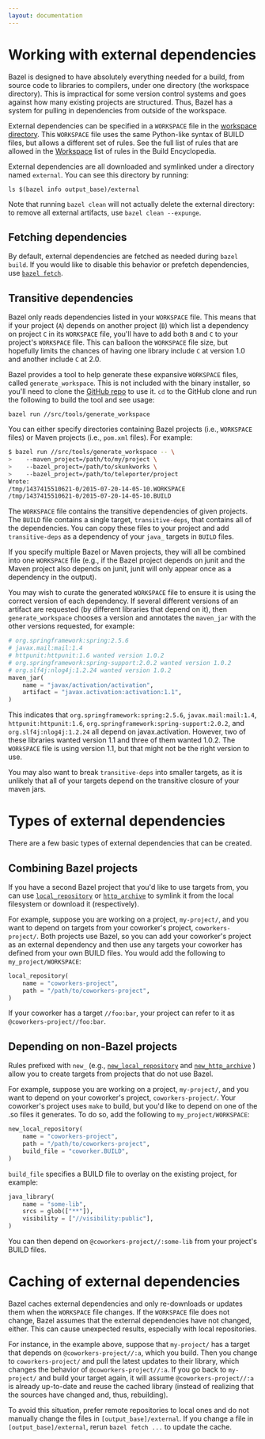 ```yaml
---
layout: documentation
---
```


# Working with external dependencies

Bazel is designed to have absolutely everything needed for a build, from source
code to libraries to compilers, under one directory (the workspace directory).
This is impractical for some version control systems and goes against how many
existing projects are structured. Thus, Bazel has a system for pulling in
dependencies from outside of the workspace.

External dependencies can be specified in a `WORKSPACE` file in the
[workspace directory](/docs/build-ref.html#workspaces). This `WORKSPACE` file
uses the same Python-like syntax of BUILD files, but allows a different set of
rules. See the full list of rules that are allowed in the
[Workspace](/docs/be/workspace.html) list of rules in the Build
Encyclopedia.

External dependencies are all downloaded and symlinked under a directory named
`external`. You can see this directory by running:

```
ls $(bazel info output_base)/external
```

Note that running `bazel clean` will not actually delete the external
directory: to remove all external artifacts, use `bazel clean --expunge`.

## Fetching dependencies

By default, external dependencies are fetched as needed during `bazel build`. If
you would like to disable this behavior or prefetch dependencies, use
[`bazel fetch`](http://bazel.io/docs/bazel-user-manual.html#fetch).

<a name="transitive-dependencies"></a>
## Transitive dependencies

Bazel only reads dependencies listed in your `WORKSPACE` file. This
means that if your project (`A`) depends on another project (`B`) which list a
dependency on project `C` in its `WORKSPACE` file, you'll have to add both `B`
and `C` to your project's `WORKSPACE` file. This can balloon the `WORKSPACE`
file size, but hopefully limits the chances of having one library include `C`
at version 1.0 and another include `C` at 2.0.

Bazel provides a tool to help generate these expansive `WORKSPACE` files, called
`generate_workspace`. This is not included with the binary installer, so you'll
need to clone the [GitHub repo](https://github.com/bazelbuild/bazel) to use it.
`cd` to the GitHub clone and run the following to build the tool and see usage:

```
bazel run //src/tools/generate_workspace
```

You can either specify directories containing Bazel projects (i.e., `WORKSPACE`
files) or Maven projects (i.e., `pom.xml` files).  For example:

```bash
$ bazel run //src/tools/generate_workspace -- \
>    --maven_project=/path/to/my/project \
>    --bazel_project=/path/to/skunkworks \
>    --bazel_project=/path/to/teleporter/project
Wrote:
/tmp/1437415510621-0/2015-07-20-14-05-10.WORKSPACE
/tmp/1437415510621-0/2015-07-20-14-05-10.BUILD
```

The `WORKSPACE` file contains the transitive dependencies of given projects. The
`BUILD` file contains a single target, `transitive-deps`, that contains all of
the dependencies. You can copy these files to your project and add
`transitive-deps` as a dependency of your `java_` targets in `BUILD` files.

If you specify multiple Bazel or Maven projects, they will all be combined into
one `WORKSPACE` file (e.g., if the Bazel project depends on junit and the Maven
project also depends on junit, junit will only appear once as a dependency in
the output).

You may wish to curate the generated `WORKSPACE` file to ensure it is using the
correct version of each dependency. If several different versions of an artifact
are requested (by different libraries that depend on it), then
`generate_workspace` chooses a version and annotates the `maven_jar` with the
other versions requested, for example:

```python
# org.springframework:spring:2.5.6
# javax.mail:mail:1.4
# httpunit:httpunit:1.6 wanted version 1.0.2
# org.springframework:spring-support:2.0.2 wanted version 1.0.2
# org.slf4j:nlog4j:1.2.24 wanted version 1.0.2
maven_jar(
    name = "javax/activation/activation",
    artifact = "javax.activation:activation:1.1",
)
```

This indicates that `org.springframework:spring:2.5.6`, `javax.mail:mail:1.4`,
`httpunit:httpunit:1.6`, `org.springframework:spring-support:2.0.2`, and
`org.slf4j:nlog4j:1.2.24` all depend on javax.activation. However, two of these
libraries wanted version 1.1 and three of them wanted 1.0.2. The `WORkSPACE`
file is using version 1.1, but that might not be the right version to use.

You may also want to break `transitive-deps` into smaller targets, as it is
unlikely that all of your targets depend on the transitive closure of your
maven jars.

# Types of external dependencies

There are a few basic types of external dependencies that can be created.

## Combining Bazel projects

If you have a second Bazel project that you'd like to use targets from, you can
use
[`local_repository`](http://bazel.io/docs/be/workspace.html#local_repository)
or [`http_archive`](http://bazel.io/docs/be/workspace.html#http_archive)
to symlink it from the local filesystem or download it (respectively).

For example, suppose you are working on a project, `my-project/`, and you want
to depend on targets from your coworker's project, `coworkers-project/`. Both
projects use Bazel, so you can add your coworker's project as an external
dependency and then use any targets your coworker has defined from your own
BUILD files. You would add the following to `my_project/WORKSPACE`:

```python
local_repository(
    name = "coworkers-project",
    path = "/path/to/coworkers-project",
)
```

If your coworker has a target `//foo:bar`, your project can refer to it as
`@coworkers-project//foo:bar`.

## Depending on non-Bazel projects

Rules prefixed with `new_` (e.g.,
[`new_local_repository`](http://bazel.io/docs/be/workspace.html#new_local_repository)
and [`new_http_archive`](http://bazel.io/docs/be/workspace.html#new_http_archive)
) allow you to create targets from projects that do not use Bazel.

For example, suppose you are working on a project, `my-project/`, and you want
to depend on your coworker's project, `coworkers-project/`. Your coworker's
project uses `make` to build, but you'd like to depend on one of the .so files
it generates. To do so, add the following to `my_project/WORKSPACE`:

```python
new_local_repository(
    name = "coworkers-project",
    path = "/path/to/coworkers-project",
    build_file = "coworker.BUILD",
)
```

`build_file` specifies a BUILD file to overlay on the existing project, for
example:

```python
java_library(
    name = "some-lib",
    srcs = glob(["**"]),
    visibility = ["//visibility:public"],
)
```

You can then depend on `@coworkers-project//:some-lib` from your project's BUILD
files.

# Caching of external dependencies

Bazel caches external dependencies and only re-downloads or updates them when
the `WORKSPACE` file changes. If the `WORKSPACE` file does not change, Bazel
assumes that the external dependencies have not changed, either. This can cause
unexpected results, especially with local repositories.

For instance, in the example above, suppose that `my-project/` has a target that
depends on `@coworkers-project//:a`, which you build. Then you change to
`coworkers-project/` and pull the latest updates to their library, which changes
the behavior of `@coworkers-project//:a`. If you go back to `my-project/` and
build your target again, it will assume `@coworkers-project//:a` is already
up-to-date and reuse the cached library (instead of realizing that the sources
have changed and, thus, rebuilding).

To avoid this situation, prefer remote repositories to local ones and do not
manually change the files in `[output_base]/external`. If you change a file
in `[output_base]/external`, rerun `bazel fetch ...` to update the cache.
